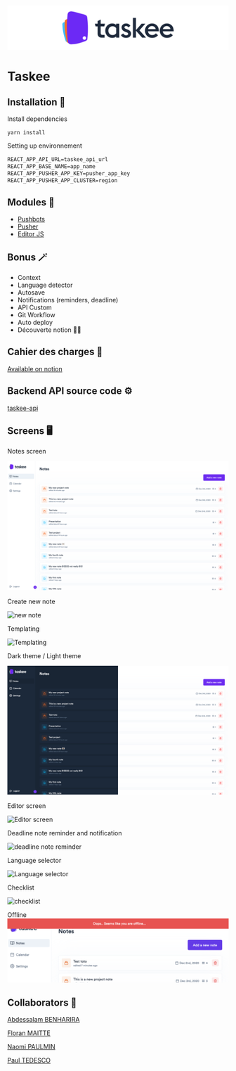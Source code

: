 ![Taskee logo](./preview/taskee-banner.png?width=302&height=104)
# Taskee

## **Installation 🚀**

Install dependencies
	
    yarn install
	
Setting up environnement

    REACT_APP_API_URL=taskee_api_url
    REACT_APP_BASE_NAME=app_name
    REACT_APP_PUSHER_APP_KEY=pusher_app_key
    REACT_APP_PUSHER_APP_CLUSTER=region
    
## **Modules 🧱**
 - [Pushbots](https://pushbots.com/)
 - [Pusher](https://pusher.com/)
 - [Editor JS](https://editorjs.io/)
 
 ## **Bonus 🪄**
  - Context
  - Language detector
  - Autosave
  - Notifications (reminders, deadline)
  - API Custom
  - Git Workflow
  - Auto deploy
  - Découverte notion 💯😉
  
  
## **Cahier des charges 📕**
[Available on notion](https://www.notion.so/Cahier-des-charges-5675a61bd6014a138a60388327a5e0cc)


## **Backend API source code ⚙️** 

[taskee-api](https://github.com/codebynao/taskee-api)

## **Screens 🖥**

Notes screen

![Notes](./preview/notes_screen.png)


Create new note

![new note](./preview/create_note.png)

Templating

![Templating](./preview/template.png)

Dark theme / Light theme

![Theming](./preview/theme.png)

Editor screen

![Editor screen](./preview/editor_screen.png)

Deadline note reminder and notification

![deadline note reminder](./preview/deadline.png)

Language selector

![Language selector](./preview/language.png)

Checklist

![checklist](./preview/checklist.png)

Offline
![checklist](./preview/offline.png)

## **Collaborators 🤖**

[Abdessalam BENHARIRA](https://github.com/itsabdessalam)

[Floran MAITTE](https://github.com/Floran-mtte)

[Naomi PAULMIN](https://github.com/codebynao)

[Paul TEDESCO](https://github.com/PaulTedesco)
